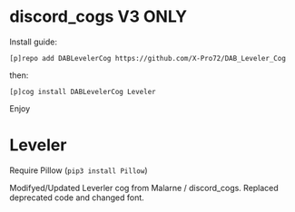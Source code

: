 # discord_cogs V3 ONLY

Install guide:

`[p]repo add DABLevelerCog https://github.com/X-Pro72/DAB_Leveler_Cog`

then:

`[p]cog install DABLevelerCog Leveler`

Enjoy

# Leveler
Require Pillow (`pip3 install Pillow`)

Modifyed/Updated Leverler cog from Malarne / discord_cogs. Replaced deprecated code and changed font.
